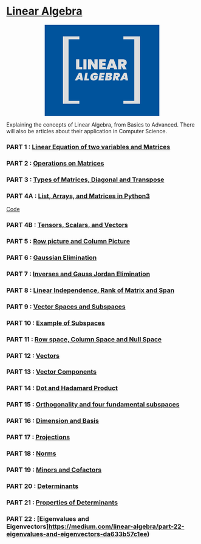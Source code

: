 
# [Linear Algebra](https://medium.com/linear-algebra)

<img style=" display: block;
     max-width: 60%;
    height: auto;
    margin: auto;
    float: none!important;" src="Logo/linalg.png"
    alt ="publication-logo"/>  

Explaining the concepts of Linear Algebra, from Basics to Advanced. There will also be articles about their application in Computer Science. 

### PART 1   : [Linear Equation of two variables and Matrices](https://medium.com/linear-algebra/part-1-linear-equation-of-two-variables-and-matrices-d8de21eb8d51)  
### PART 2   : [Operations on Matrices](https://medium.com/linear-algebra/part-2-operations-on-matrices-3caab542aebd)  
### PART 3   : [Types of Matrices, Diagonal and Transpose](https://medium.com/linear-algebra/part-3-types-of-matrices-diagonal-and-transpose-151418a47c06)  
### PART 4A  : [List, Arrays, and Matrices in Python3](https://medium.com/linear-algebra/part-4-list-arrays-and-matrices-in-python-3-6ee47b3a3d23) 
[Code](lists-arrays-matrices/example.ipynb)
### PART 4B  : [Tensors, Scalars, and Vectors](https://medium.com/linear-algebra/part-4b-tensors-scalars-and-vectors-68cf6c1f2be)  
 
### PART 5   : [Row picture and Column Picture](https://medium.com/linear-algebra/part-5-row-picture-and-column-picture-899e6d834564)  
### PART 6   : [Gaussian Elimination](https://medium.com/linear-algebra/part-6-gaussian-elimination-b1ad4a279a74)  
### PART 7   : [Inverses and Gauss Jordan Elimination](https://medium.com/linear-algebra/part-7-inverses-and-gauss-jordan-elimination-39c5162428e0)  
### PART 8   : [Linear Independence, Rank of Matrix and Span](https://medium.com/linear-algebra/part-8-linear-independence-rank-of-matrix-and-span-9f8af9bfd475)  
### PART 9   : [Vector Spaces and Subspaces](https://medium.com/linear-algebra/part-9-vector-spaces-and-sub-spaces-34c44c968ed5)  
### PART 10  : [Example of Subspaces](https://medium.com/linear-algebra/part-10-example-of-sub-spaces-e613bc062e56) 
### PART 11  : [Row space, Column Space and Null Space](https://medium.com/linear-algebra/part-11-row-space-column-space-and-null-space-d69319f22fc4)  
### PART 12  : [Vectors](https://medium.com/linear-algebra/part-12-vectors-a99364499121)  
### PART 13  : [Vector Components](https://medium.com/linear-algebra/part-13-vector-components-b78a61be3817)  
### PART 14  : [Dot and Hadamard Product](https://medium.com/linear-algebra/part-14-dot-and-hadamard-product-b7e0723b9133)  
### PART 15  : [Orthogonality and four fundamental subspaces](https://medium.com/linear-algebra/part-15-orthogonality-and-four-fundamental-subspaces-7e97effe886c)  
### PART 16  : [Dimension and Basis](https://medium.com/linear-algebra/part-16-dimension-and-basis-46efe6f1fa56)  
### PART 17  : [Projections](https://medium.com/linear-algebra/part-17-projections-122aac21b07c)  
### PART 18  : [Norms](https://medium.com/linear-algebra/https-medium-com-linear-algebra-norms-30a8b3739bb)  
### PART 19  : [Minors and Cofactors](https://medium.com/linear-algebra/part-19-minors-and-cofactors-6841706efe5f)  
### PART 20  : [Determinants](https://medium.com/linear-algebra/part-20-determinants-e4b2fbcce883)  
### PART 21  : [Properties of Determinants](https://medium.com/linear-algebra/part-21-properties-of-determinants-1af8a231fd2b)  
### PART 22  : [Eigenvalues and Eigenvectors]https://medium.com/linear-algebra/part-22-eigenvalues-and-eigenvectors-da633b57c1ee)  










